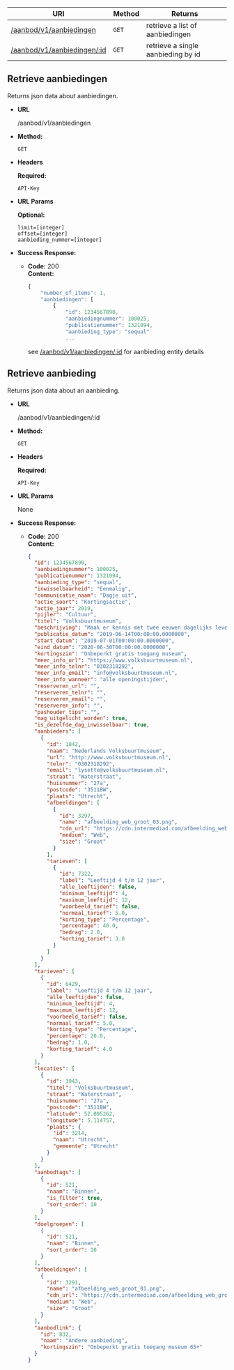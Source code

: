 | URI                                                 | Method | Returns                            |
| --------------------------------------------------- | ------ | ---------------------------------- |
| [/aanbod/v1/aanbiedingen](#retrieve-aanbiedingen)   | `GET`  | retrieve a list of aanbiedingen    |
| [/aanbod/v1/aanbiedingen/:id](#retrieve-aanbieding) | `GET`  | retrieve a single aanbieding by id |

## **Retrieve aanbiedingen**

Returns json data about aanbiedingen.

- **URL**

  /aanbod/v1/aanbiedingen

- **Method:**

  `GET`

- **Headers**

  **Required:**

  `API-Key`

- **URL Params**

  **Optional:**

  `limit=[integer]` <br /> `offset=[integer]` <br /> `aanbieding_nummer=[integer]` <br />

- **Success Response:**

  - **Code:** 200 <br />
    **Content:**

    ```javascript
    {
        "number_of_items": 1,
        "aanbiedingen": [
            {
                "id": 1234567890,
                "aanbiedingnummer": 100025,
                "publicatienummer": 1321094,
                "aanbieding_type": "sequal"
                ...
    ```

    see [/aanbod/v1/aanbiedingen/:id](#retrieve-aanbieding) for aanbieding entity details

## **Retrieve aanbieding**

Returns json data about an aanbieding.

- **URL**

  /aanbod/v1/aanbiedingen/:id

- **Method:**

  `GET`

- **Headers**

  **Required:**

  `API-Key`

- **URL Params**

  None

- **Success Response:**

  - **Code:** 200 <br />
    **Content:**

    ```json
    {
      "id": 1234567890,
      "aanbiedingnummer": 100025,
      "publicatienummer": 1321094,
      "aanbieding_type": "sequal",
      "inwisselbaarheid": "Eenmalig",
      "communicatie_naam": "Dagje uit",
      "actie_soort": "Kortingsactie",
      "actie_jaar": 2019,
      "pijler": "Cultuur",
      "titel": "Volksbuurtmuseum",
      "beschrijving": "Maak er kennis met twee eeuwen dagelijks leven van gewone mensen in Nederland.",
      "publicatie_datum": "2019-06-14T00:00:00.0000000",
      "start_datum": "2019-07-01T00:00:00.0000000",
      "eind_datum": "2020-06-30T00:00:00.0000000",
      "kortingszin": "Onbeperkt gratis toegang museum",
      "meer_info_url": "https://www.volksbuurtmuseum.nl",
      "meer_info_telnr": "0302318292",
      "meer_info_email": "info@volksbuurtmuseum.nl",
      "meer_info_wanneer": "alle openingstijden",
      "reserveren_url": "",
      "reserveren_telnr": "",
      "reserveren_email": "",
      "reserveren_info": "",
      "pashouder_tips": "",
      "mag_uitgelicht_worden": true,
      "is_dezelfde_dag_inwisselbaar": true,
      "aanbieders": [
        {
          "id": 1042,
          "naam": "Nederlands Volksbuurtmuseum",
          "url": "http://www.volksbuurtmuseum.nl",
          "telnr": "0302318292",
          "email": "lysette@volksbuurtmuseum.nl",
          "straat": "Waterstraat",
          "huisnummer": "27a",
          "postcode": "3511BW",
          "plaats": "Utrecht",
          "afbeeldingen": [
            {
              "id": 3297,
              "name": "afbeelding_web_groot_03.png",
              "cdn_url": "https://cdn.intermediad.com/afbeelding_web_groot_03.png",
              "medium": "Web",
              "size": "Groot"
            }
          ],
          "tarieven": [
            {
              "id": 7322,
              "label": "Leeftijd 4 t/m 12 jaar",
              "alle_leeftijden": false,
              "minimum_leeftijd": 4,
              "maximum_leeftijd": 12,
              "voorbeeld_tarief": false,
              "normaal_tarief": 5.0,
              "korting_type": "Percentage",
              "percentage": 40.0,
              "bedrag": 2.0,
              "korting_tarief": 3.0
            }
          ]
        }
      ],
      "tarieven": [
        {
          "id": 6429,
          "label": "Leeftijd 4 t/m 12 jaar",
          "alle_leeftijden": false,
          "minimum_leeftijd": 4,
          "maximum_leeftijd": 12,
          "voorbeeld_tarief": false,
          "normaal_tarief": 5.0,
          "korting_type": "Percentage",
          "percentage": 20.0,
          "bedrag": 1.0,
          "korting_tarief": 4.0
        }
      ],
      "locaties": [
        {
          "id": 3943,
          "titel": "Volksbuurtmuseum",
          "straat": "Waterstraat",
          "huisnummer": "27a",
          "postcode": "3511BW",
          "latitude": 52.095262,
          "longitude": 5.114757,
          "plaats": {
            "id": 3214,
            "naam": "Utrecht",
            "gemeente": "Utrecht"
          }
        }
      ],
      "aanbodtags": [
        {
          "id": 521,
          "naam": "Binnen",
          "is_filter": true,
          "sort_order": 10
        }
      ],
      "doelgroepen": [
        {
          "id": 521,
          "naam": "Binnen",
          "sort_order": 10
        }
      ],
      "afbeeldingen": [
        {
          "id": 3291,
          "name": "afbeelding_web_groot_01.png",
          "cdn_url": "https://cdn.intermediad.com/afbeelding_web_groot_01.png",
          "medium": "Web",
          "size": "Groot"
        }
      ],
      "aanbodlink": {
        "id": 832,
        "naam": "Andere aanbieding",
        "kortingszin": "Onbeperkt gratis toegang museum 65+"
      }
    }
    ```
